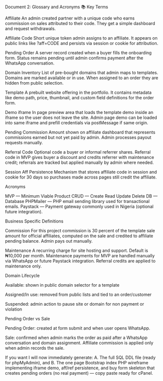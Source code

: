 Document 2: Glossary and Acronyms 📚
Key Terms

Affiliate
An admin created partner with a unique code who earns commission on sales attributed to their code. They get a simple dashboard and request withdrawals.

Affiliate Code
Short unique token admin assigns to an affiliate. It appears on public links like ?aff=CODE and persists via session or cookie for attribution.

Pending Order
A server record created when a buyer fills the onboarding form. Status remains pending until admin confirms payment after the WhatsApp conversation.

Domain Inventory
List of pre-bought domains that admin maps to templates. Domains are marked available or in use. When assigned to an order they are hidden from public selection.

Template
A prebuilt website offering in the portfolio. It contains metadata like demo path, price, thumbnail, and custom field definitions for the order form.

Demo iframe
In page preview area that loads the template demo inside an iframe so the user does not leave the site. Admin page demo can be loaded into same iframe and prefill credentials via postMessage if same origin.

Pending Commission
Amount shown on affiliate dashboard that represents commissions earned but not yet paid by admin. Admin processes payout requests manually.

Referral Code
Optional code a buyer or informal referrer shares. Referral code in MVP gives buyer a discount and credits referrer with maintenance credit; referrals are tracked but applied manually by admin where needed.

Session Aff Persistence
Mechanism that stores affiliate code in session and cookie for 30 days so purchases made across pages still credit the affiliate.

Acronyms

MVP — Minimum Viable Product
CRUD — Create Read Update Delete
DB — Database
PHPMailer — PHP email sending library used for transactional emails.
Paystack — Payment gateway commonly used in Nigeria (optional future integration).

Business Specific Definitions

Commission
For this project commission is 30 percent of the template sale amount for official affiliates, computed on the sale and credited to affiliate pending balance. Admin pays out manually.

Maintenance
A recurring charge for site hosting and support. Default is ₦10,000 per month. Maintenance payments for MVP are handled manually via WhatsApp or future Paystack integration. Referral credits are applied to maintenance only.

Domain Lifecycle

Available: shown in public domain selector for a template

Assigned/In use: removed from public lists and tied to an order/customer

Suspended: admin action to pause site or domain for non payment or violation

Pending Order vs Sale

Pending Order: created at form submit and when user opens WhatsApp.

Sale: confirmed when admin marks the order as paid after a WhatsApp conversation and domain assignment. Affiliate commission is applied only when admin records the sale.

If you want I will now immediately generate:
A. The full SQL DDL file (ready for phpMyAdmin), and
B. The one page Bootstrap index PHP wireframe implementing iframe demo, aff/ref persistence, and buy form skeleton that creates pending orders (no real payment) — copy paste ready for cPanel.